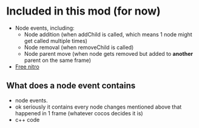 # Included in this mod (for now)
- Node events, including:
  + Node addition (when addChild is called, which means 1 node might get called multiple times)
  + Node removal (when removeChild is called)
  + Node parent move (when node gets removed but added to **another** parent on the same frame)
- [Free nitro](https://www.pixiv.net/en/artworks/93908269)

## What does a node event contains
- node events.
- ok seriously it contains every node changes mentioned above that happened in 1 frame (whatever cocos decides it is) 
- c++ code

